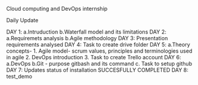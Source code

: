 Cloud computing and DevOps internship

Daily Update

DAY 1: a.Intruduction
       b.Waterfall model and its limitations
DAY 2: a.Requiremets analysis
       b.Agile methodology
DAY 3: Presentation requirements analysed
DAY 4: Task to create drive folder
DAY 5: a.Theory concepts- 
                1. Agile model- scrum values, principles and terminologies used in agile
		2. DevOps introduction
		3. Task to create Trello account
DAY 6: a.DevOps
       b.Git - purpose 
               gitbash and its command
       c. Task to setup github
DAY 7: Updates status of installation
       SUCCESFULLY COMPLETED
DAY 8:        
test_demo
